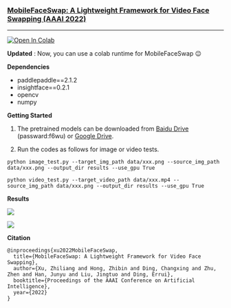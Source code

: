 ### [MobileFaceSwap: A Lightweight Framework for Video Face Swapping (AAAI 2022)](https://arxiv.org/abs/2201.03808)
--- 

<a href="https://colab.research.google.com/drive/1xpqi3DbBla8AyvTEtbKFL_w_NS7SbfiK"><img src="https://colab.research.google.com/assets/colab-badge.svg" alt="Open In Colab"></a>


**Updated**
: Now, you can use a colab runtime for MobileFaceSwap 😉

**Dependencies**
- paddlepaddle==2.1.2
- insightface==0.2.1
- opencv
- numpy

**Getting Started**

1. The pretrained models can be downloaded from [Baidu Drive](https://pan.baidu.com/s/14_Wat-OA6ljGfR3Hk8Fk6A) (passward:f6wu) or [Google Drive](https://drive.google.com/file/d/1ZIzGLDB15GRAZAbkfNR0hNWdgQpxeA_r/view?usp=sharing).

2. Run the codes as follows for image or video tests.

```
python image_test.py --target_img_path data/xxx.png --source_img_path data/xxx.png --output_dir results --use_gpu True

python video_test.py --target_video_path data/xxx.mp4 --source_img_path data/xxx.png --output_dir results --use_gpu True
```


**Results**

![](docs/demo.png)

![](docs/video.gif)

**Citation**
```
@inproceedings{xu2022MobileFaceSwap,
  title={MobileFaceSwap: A Lightweight Framework for Video Face Swapping},
  author={Xu, Zhiliang and Hong, Zhibin and Ding, Changxing and Zhu, Zhen and Han, Junyu and Liu, Jingtuo and Ding, Errui},
  booktitle={Proceedings of the AAAI Conference on Artificial Intelligence},
  year={2022}
}
```
